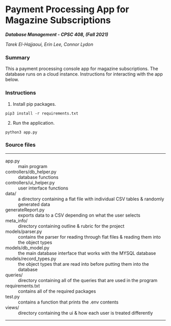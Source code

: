 # Payment Processing App for Magazine Subscriptions
***Database Management - CPSC 408, (Fall 2021)***

*Tarek El-Hajjaoui, Erin Lee, Connor Lydon*


### Summary
This a payment processing console app for magazine subscriptions. The database runs on a cloud instance. Instructions for interacting with the app below.


### Instructions
1. Install pip packages.
```
pip3 install -r requirements.txt
```
2. Run the application.
```
python3 app.py
```


### Source files

***

<dl>
  <dt>app.py</dt>
  <dd>main program</dd>
  <dt>controllers/db_helper.py</dt>
  <dd>database functions</dd>
  <dt>controllers/ui_helper.py</dt>
  <dd>user interface functions</dd>
  <dt>data/ </dt>
  <dd>a directory containing a flat file with individual CSV tables & randomly generated data</dd>
  <dt>generateReport.py</dt>
  <dd>exports data to a CSV depending on what the user selects</dd>
  <dt>meta_info/ </dt>
  <dd>directory containing outline & rubric for the project</dd>
  <dt>models/parser.py</dt>
  <dd>contains the parser for reading through flat files & reading them into the object types</dd>
  <dt>models/db_model.py</dt>
  <dd>the main database interface that works with the MYSQL database</dd>
  <dt>models/record_types.py</dt>
  <dd>the object types that are read into before putting them into the database</dd>  
  <dt>queries/ </dt>
  <dd>directory containing all of the queries that are used in the program</dd>
  <dt>requirements.txt</dt>
  <dd>contains all of the required packages</dd>
  <dt>test.py</dt>
  <dd>contains a function that prints the .env contents</dd>
  <dt>views/ </dt>
  <dd>directory containing the ui & how each user is treated differently</dd>
</dl>

***
